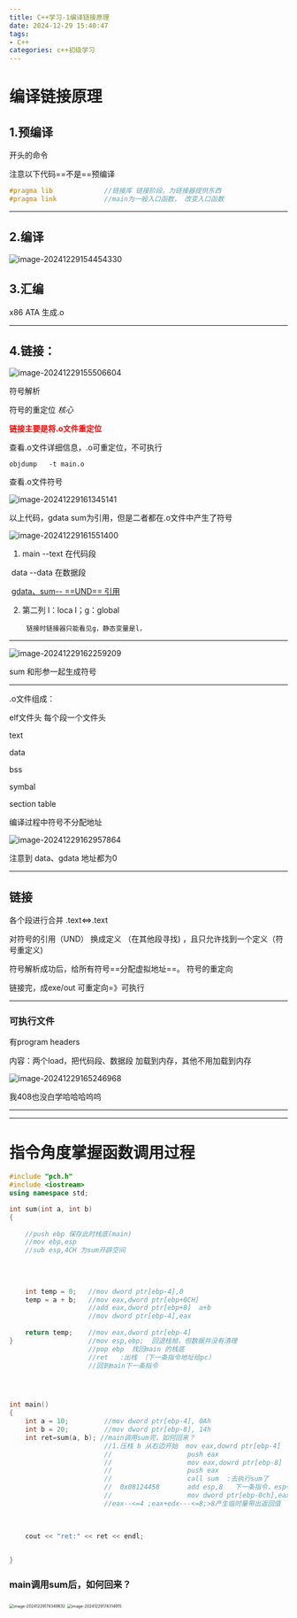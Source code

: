 ```yaml
---
title: C++学习-1编译链接原理
date: 2024-12-29 15:40:47
tags: 
- C++
categories: c++初级学习
---
```


# 编译链接原理
## 1.预编译  

开头的命令

注意以下代码==不是==预编译

``` c++
#pragma lib             //链接库 链接阶段，为链接器提供东西
#pragma link			//main为一般入口函数， 改变入口函数
```

-------
## 2.编译

![image-20241229154454330](https://cdn.jsdelivr.net/gh/Yolo-ZZY/Image/image-20241229154454330.png)


## 3.汇编   

 x86 ATA  生成.o

-------------


## 4.链接： 

![image-20241229155506604](https://cdn.jsdelivr.net/gh/Yolo-ZZY/Image/image-20241229155506604.png)




符号解析

符号的重定位 *核心*

<font color=red>**链接主要是将.o文件重定位**</font>



查看.o文件详细信息，.o可重定位，不可执行

```shell
objdump   -t main.o
```

查看.o文件符号

![image-20241229161345141](https://cdn.jsdelivr.net/gh/Yolo-ZZY/Image/image-20241229161345141.png)

以上代码，gdata sum为引用，但是二者都在.o文件中产生了符号

![image-20241229161551400](C.assets/image-20241229161551400.png)

1. main --text 在代码段

​		 data  --data 在数据段

​         <u> gdata、sum-- ==UND==  引用</u>

2. 第二列 l：loca l；g：global

   		链接时链接器只能看见g，静态变量是l，

-----

![image-20241229162259209](https://cdn.jsdelivr.net/gh/Yolo-ZZY/Image/image-20241229162259209.png)

sum 和形参一起生成符号

----

.o文件组成：

elf文件头   每个段一个文件头

text

data

bss

symbal

section table

编译过程中符号不分配地址

![image-20241229162957864](https://cdn.jsdelivr.net/gh/Yolo-ZZY/Image/image-20241229162957864.png)



注意到 data、gdata 地址都为0

----

## 链接

各个段进行合并  .text<=>.text

对符号的引用（UND） 换成定义 （在其他段寻找) ，且只允许找到一个定义（符号重定义)

符号解析成功后，给所有符号==分配虚拟地址==。  符号的重定向

链接完，成exe/out 可重定向=》可执行

-----

### 可执行文件

有program headers 

内容：两个load，把代码段、数据段 加载到内存，其他不用加载到内存

![image-20241229165246968](https://cdn.jsdelivr.net/gh/Yolo-ZZY/Image/image-20241229165246968.png)

我408也没白学哈哈哈呜呜

----











----



# 指令角度掌握函数调用过程

``` c++
#include "pch.h"
#include <iostream>
using namespace std;

int sum(int a, int b)
{
    
    //push ebp 保存此时栈底(main)
    //mov ebp,esp  
    //sub esp,4CH 为sum开辟空间 
    
    
    
    
	int temp = 0;   //mov dword ptr[ebp-4],0
	temp = a + b;	//mov eax,dword ptr[ebp+0CH]
    				//add eax,dword ptr[ebp+8]  a+b
    				//mov dword ptr[ebp-4],eax
    				
	return temp;	//mov eax,dword ptr[ebp-4]
}					//mov esp,ebp;  回退栈帧，但数据并没有清理
					//pop ebp  找回main 的栈底
					//ret	:出栈 （下一条指令地址给pc）
					//回到main下一条指令




int main()
{
	int a = 10;			//mov dword ptr[ebp-4], 0Ah
	int b = 20;			//mov dword ptr[ebp-8], 14h
	int ret=sum(a, b); //main调用sum完，如何回来？
    					//1.压栈 b 从右边开始  mov eax,dowrd ptr[ebp-4]
    					//                   push eax
    					//                   mov eax,dowrd ptr[ebp-8]
						//                   push eax
    					//                   call sum  :去执行sum了
    					//	0x08124458		 add esp,8   下一条指令，esp+8.释放ab两个形参
  					  	//					 mov dword ptr[ebp-0ch],eax    eax=30
    					//eax--<=4 ;eax+edx---<=8;>8产生临时量带出返回值
    
    
    
	cout << "ret:" << ret << endl;


}
```



### main调用sum后，如何回来？





<img src="https://cdn.jsdelivr.net/gh/Yolo-ZZY/Image/image-20241229174349632.png" alt="image-20241229174349632" style="zoom:50%;" />







<img src="https://cdn.jsdelivr.net/gh/Yolo-ZZY/Image/image-20241229174314915.png" alt="image-20241229174314915" style="zoom:50%;" />





 	
